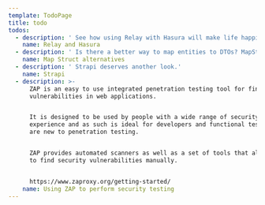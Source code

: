 ```yaml
---
template: TodoPage
title: todo
todos:
  - description: ' See how using Relay with Hasura will make life happier. https://relay.dev/'
    name: Relay and Hasura
  - description: ' Is there a better way to map entities to DTOs? MapStruct was the winner in 2018'
    name: Map Struct alternatives
  - description: ' Strapi deserves another look.'
    name: Strapi
  - description: >-
      ZAP is an easy to use integrated penetration testing tool for finding
      vulnerabilities in web applications.


      It is designed to be used by people with a wide range of security
      experience and as such is ideal for developers and functional testers who
      are new to penetration testing.


      ZAP provides automated scanners as well as a set of tools that allow you
      to find security vulnerabilities manually.


      https://www.zaproxy.org/getting-started/
    name: Using ZAP to perform security testing
---
```


